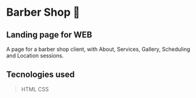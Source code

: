 # Barber Shop :barber:

## Landing page for WEB 

A page for a barber shop client, with About, Services, Gallery, Scheduling and Location sessions.

## Tecnologies used

> HTML
> CSS

